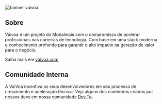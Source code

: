 ![banner vaivoa](https://user-images.githubusercontent.com/50775822/142943209-113344bb-9350-4e76-ac38-93a35a3e73f5.png)


## Sobre

Vaivoa é um projeto do Modalmais com o compromisso de acelerar profissionais nas carreiras de tecnologia. Com base em uma stack moderna e conhecimento profundo para garantir o alto impacto na geração de valor para o negócio. 

Saiba mais em [vaivoa.com](https://vaivoa.com/)

## Comunidade Interna

A VaiVoa incentiva os seus desenvolvedores em seu processo de crescimento e aceleração técnica. Veja alguns dos conteúdos criados por nossos devs em nossa comunidade [Dev.To](https://dev.to/vaivoa).


